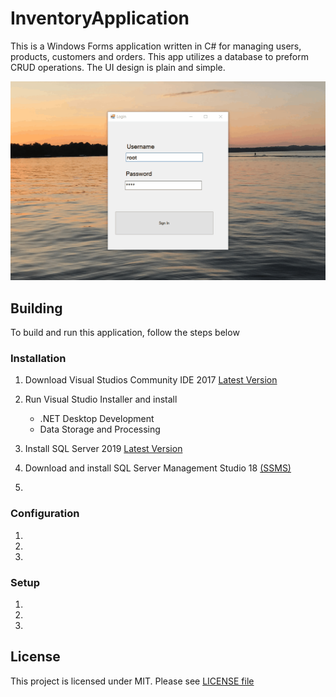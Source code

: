 # InventoryApplication

This is a Windows Forms application written in C# for managing users, products, customers and orders. This app utilizes a database to preform CRUD operations. The UI design is plain and simple.

![Inv-APp](resources/inv-app.gif)

## Building
To build and run this application, follow the steps below

### Installation
1. Download Visual Studios Community IDE 2017 [Latest Version](https://visualstudio.microsoft.com/vs/)
2. Run Visual Studio Installer and install
    - .NET Desktop Development
    - Data Storage and Processing
    
3. Install SQL Server 2019 [Latest Version](https://www.microsoft.com/en-us/sql-server/sql-server-downloads)
4. Download and install SQL Server Management Studio 18 [(SSMS)](https://docs.microsoft.com/en-us/sql/ssms/download-sql-server-management-studio-ssms?view=sql-server-ver15)
5. 

### Configuration
1.
2.
3.

### Setup
1.
2.
3.
 

## License
This project is licensed under MIT. Please see [LICENSE file](https://github.com/nate51315/InventoryApplication/blob/master/LICENSE)
